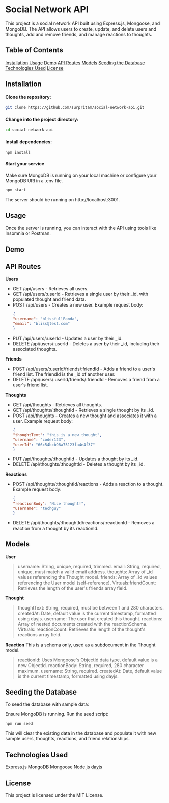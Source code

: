 # Social Network API

This project is a social network API built using Express.js, Mongoose, and MongoDB. The API allows users to create, update, and delete users and thoughts, add and remove friends, and manage reactions to thoughts.

## Table of Contents

[Installation](#installation)
[Usage](#usage)
[Demo](#demo)
[API Routes](#api-routes)
[Models](#models)
[Seeding the Database](#seeding-the-database)
[Technologies Used](#technologies-used)
[License](#license)


## Installation

#### Clone the repository:
```sh
git clone https://github.com/surpritam/social-network-api.git
```
#### Change into the project directory:
```sh
cd social-network-api
```
#### Install dependencies:
```sh
npm install
```
#### Start your service
Make sure MongoDB is running on your local machine or configure your MongoDB URI in a .env file.
```sh
npm start
```
The server should be running on http://localhost:3001.

## Usage

Once the server is running, you can interact with the API using tools like Insomnia or Postman.

## Demo

## API Routes

**Users** 
* GET /api/users - Retrieves all users.
* GET /api/users/:userId - Retrieves a single user by their _id, with populated thought and friend data.
* POST /api/users - Creates a new user.
    Example request body:
    ```json
    {
    "username": "blissfullPanda",
    "email": "bliss@test.com"
    }
    ```
* PUT /api/users/:userId - Updates a user by their _id.
* DELETE /api/users/:userId - Deletes a user by their _id, including their associated thoughts.

**Friends**
* POST /api/users/:userId/friends/:friendId - Adds a friend to a user's friend list. The friendId is the _id of another user.
* DELETE /api/users/:userId/friends/:friendId - Removes a friend from a user's friend list.

**Thoughts**
* GET /api/thoughts - Retrieves all thoughts.
* GET /api/thoughts/:thoughtId - Retrieves a single thought by its _id.
* POST /api/thoughts - Creates a new thought and associates it with a user.
    Example request body:
    ```json
    {
    "thoughtText": "this is a new thought",
    "username": "coder123",
    "userId": "66c54bcb98a75123fa4e4f37"
    }
    ```
* PUT /api/thoughts/:thoughtId - Updates a thought by its _id.
* DELETE /api/thoughts/:thoughtId - Deletes a thought by its _id.

**Reactions**
* POST /api/thoughts/:thoughtId/reactions - Adds a reaction to a thought.
    Example request body:
    ```json
    {
    "reactionBody": "Nice thought!",
    "username": "techguy"
    }
    ```
* DELETE /api/thoughts/:thoughtId/reactions/:reactionId - Removes a reaction from a thought by its reactionId.

## Models

**User**
>username: String, unique, required, trimmed.
email: String, required, unique, must match a valid email address.
thoughts: Array of _id values referencing the Thought model.
friends: Array of _id values referencing the User model (self-reference).
Virtuals:friendCount: Retrieves the length of the user's friends array field.

**Thought**
>thoughtText: String, required, must be between 1 and 280 characters.
createdAt: Date, default value is the current timestamp, formatted using dayjs.
username: The user that created this thought.
reactions: Array of nested documents created with the reactionSchema.
Virtuals:
reactionCount: Retrieves the length of the thought's reactions array field.

**Reaction**
This is a schema only, used as a subdocument in the Thought model.

>reactionId: Uses Mongoose's ObjectId data type, default value is a new ObjectId.
reactionBody: String, required, 280 character maximum.
username: String, required.
createdAt: Date, default value is the current timestamp, formatted using dayjs.

## Seeding the Database

To seed the database with sample data:

Ensure MongoDB is running.
Run the seed script:
```sh
npm run seed
```
This will clear the existing data in the database and populate it with new sample users, thoughts, reactions, and friend relationships.

## Technologies Used

Express.js
MongoDB
Mongoose
Node.js
dayjs

## License
This project is licensed under the MIT License.
